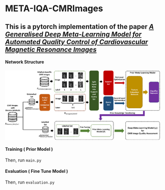 # META-IQA-CMRImages
## This is a pytorch implementation of the paper *[A Generalised Deep Meta-Learning Model for Automated Quality Control of Cardiovascular Magnetic Resonance Images](https://arxiv.org/ftp/arxiv/papers/2303/2303.13324.pdf)*

#### Network Structure


![Model.png](./Image/Model.png)

#### Training ( Prior Model )

Then, run `main.py`

#### Evaluation ( Fine Tune Model )
 
Then, run `evaluation.py`